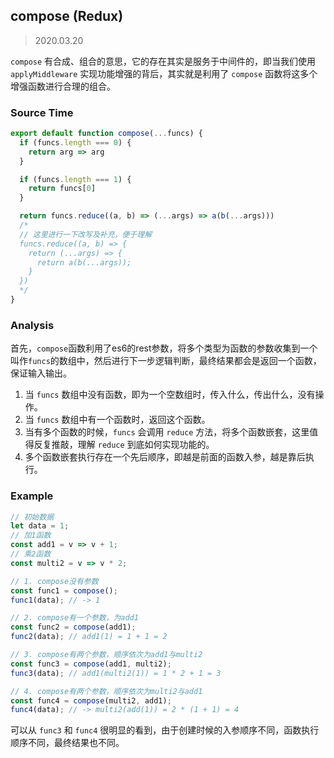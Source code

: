 ## compose (Redux)

> 2020.03.20

`compose` 有合成、组合的意思，它的存在其实是服务于中间件的，即当我们使用 `applyMiddleware` 实现功能增强的背后，其实就是利用了 `compose` 函数将这多个增强函数进行合理的组合。

### Source Time
```javascript
export default function compose(...funcs) {
  if (funcs.length === 0) {
    return arg => arg
  }

  if (funcs.length === 1) {
    return funcs[0]
  }

  return funcs.reduce((a, b) => (...args) => a(b(...args)))
  /* 
  // 这里进行一下改写及补充，便于理解
  funcs.reduce((a, b) => {
    return (...args) => {
      return a(b(...args));
    }
  }) 
  */
}
```

### Analysis

首先，`compose`函数利用了es6的rest参数，将多个类型为函数的参数收集到一个叫作`funcs`的数组中，然后进行下一步逻辑判断，最终结果都会是返回一个函数，保证输入输出。

1. 当 `funcs` 数组中没有函数，即为一个空数组时，传入什么，传出什么，没有操作。
2. 当 `funcs` 数组中有一个函数时，返回这个函数。
3. 当有多个函数的时候，`funcs` 会调用 `reduce` 方法，将多个函数嵌套，这里值得反复推敲，理解 `reduce` 到底如何实现功能的。
4. 多个函数嵌套执行存在一个先后顺序，即越是前面的函数入参，越是靠后执行。

### Example

```javascript
// 初始数据
let data = 1;
// 加1函数
const add1 = v => v + 1;
// 乘2函数
const multi2 = v => v * 2;

// 1. compose没有参数
const func1 = compose();
func1(data); // -> 1

// 2. compose有一个参数，为add1
const func2 = compose(add1);
func2(data); // add1(1) = 1 + 1 = 2

// 3. compose有两个参数，顺序依次为add1与multi2
const func3 = compose(add1, multi2);
func3(data); // add1(multi2(1)) = 1 * 2 + 1 = 3

// 4. compose有两个参数，顺序依次为multi2与add1
const func4 = compose(multi2, add1);
func4(data); // -> multi2(add(1)) = 2 * (1 + 1) = 4
```

可以从 `func3` 和 `func4` 很明显的看到，由于创建时候的入参顺序不同，函数执行顺序不同，最终结果也不同。
